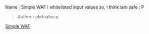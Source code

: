 Name : Simple WAF
i whitelisted input values so, i think iam safe : P

> Author : abdoghazy

[Simple  WAF](http://20.115.83.90:1339/)